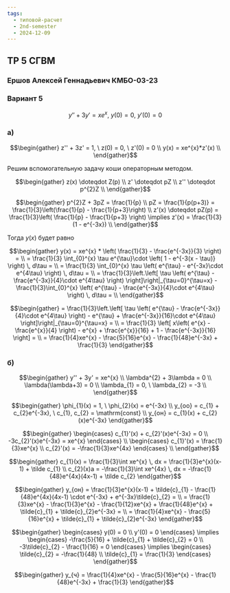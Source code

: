 ```yaml
---
tags:
  - типовой-расчет
  - 2nd-semester
  - 2024-12-09
---
```

## ТР 5 СГВМ

### Ершов Алексей Геннадьевич КМБО-03-23

### Вариант 5

$$y'' + 3y' = xe^{x}, \ y(0) = 0, \ y'(0) = 0$$

### а)

$$\begin{gather}
z'' + 3z' = 1, \ z(0) = 0, \ z'(0) = 0 \\
y(x) = xe^{x}*z'(x) \\
\end{gather}$$

Решим вспомогательную задачу коши операторным методом.

$$\begin{gather}
z(x) \doteqdot Z(p) \\
z' \doteqdot pZ \\
z'' \doteqdot p^{2}Z \\
\end{gather}$$

$$\begin{gather}
p^{2}Z + 3pZ = \frac{1}{p} \\
pZ = \frac{1}{p(p+3)} = \frac{1}{3}\left(\frac{1}{p} - \frac{1}{p+3}\right) \\
z'(x) \doteqdot pZ(p) = \frac{1}{3}\left( \frac{1}{p} - \frac{1}{p+3} \right)  \implies z'(x) = \frac{1}{3} (1 - e^{-3x}) \\
\end{gather}$$

Тогда $y(x)$ будет равно

$$\begin{gather}
y(x) = xe^{x} * \left( \frac{1}{3} - \frac{e^{-3x}}{3} \right) = \\
= \frac{1}{3} \int_{0}^{x} \tau e^{\tau}\cdot \left( 1 - e^{-3(x - \tau)} \right)  \, d\tau = \\
= \frac{1}{3} \int_{0}^{x} \tau \left( e^{\tau} - e^{-3x}\cdot e^{4\tau} \right)  \, d\tau = \\
= \frac{1}{3}\left.\left[ \tau \left( e^{\tau} - \frac{e^{-3x}}{4}\cdot e^{4\tau} \right)  \right]\right|_{\tau=0}^{\tau=x} - \frac{1}{3}\int_{0}^{x} \left( e^{\tau} - \frac{e^{-3x}}{4}\cdot e^{4\tau} \right)  \, d\tau = \\
\end{gather}$$

$$\begin{gather}
= \frac{1}{3}\left.\left[ \tau \left( e^{\tau} - \frac{e^{-3x}}{4}\cdot e^{4\tau} \right) - e^{\tau} + \frac{e^{-3x}}{16}\cdot e^{4\tau} \right]\right|_{\tau=0}^{\tau=x} = \\
= \frac{1}{3} \left[ x\left( e^{x} - \frac{e^{x}}{4} \right) - e^{x} + \frac{e^{x}}{16} + 1 - \frac{e^{-3x}}{16} \right] = \\
= \frac{1}{4}xe^{x} - \frac{5}{16}e^{x} - \frac{1}{48}e^{-3x} + \frac{1}{3} 
\end{gather}$$

### б)

$$\begin{gather}
y'' + 3y' = xe^{x} \\
\lambda^{2} + 3\lambda = 0 \\
\lambda(\lambda+3) = 0 \\
\lambda_{1} = 0, \ \lambda_{2} = -3 \\
\end{gather}$$

$$\begin{gather}
\phi_{1}(x) = 1, \ \phi_{2}(x) = e^{-3x} \\
y_{оо} = c_{1} + c_{2}e^{-3x}, \ c_{1}, c_{2} = \mathrm{const} \\
y_{он} = c_{1}(x) + c_{2}(x)e^{-3x}
\end{gather}$$

$$\begin{gather}
\begin{cases}
c_{1}'(x) + c_{2}'(x)e^{-3x} = 0 \\
-3c_{2}'(x)e^{-3x} = xe^{x}
\end{cases} \\
\begin{cases}
c_{1}'(x) = \frac{1}{3}xe^{x} \\
c_{2}'(x) = -\frac{1}{3}xe^{4x}
\end{cases} \\
\end{gather}$$

$$\begin{gather}
c_{1}(x) = \frac{1}{3}\int xe^{x} \, dx = \frac{1}{3}e^{x}(x-1) + \tilde c_{1} \\
c_{2}(x)a = -\frac{1}{3}\int xe^{4x} \, dx = -\frac{1}{48}e^{4x}(4x-1) + \tilde c_{2}
\end{gather}$$

$$\begin{gather}
y_{он} = \frac{1}{3}e^{x}(x-1) + \tilde{c}_{1} - \frac{1}{48}e^{4x}(4x-1) \cdot e^{-3x} + e^{-3x}\tilde{c}_{2} = \\
= \frac{1}{3}xe^{x} - \frac{1}{3}e^{x} - \frac{1}{12}xe^{x} + \frac{1}{48}e^{x} + \tilde{c}_{1} + \tilde{c}_{2}e^{-3x} = \\
= \frac{1}{4}xe^{x} - \frac{5}{16}e^{x} + \tilde{c}_{1} + \tilde{c}_{2}e^{-3x}
\end{gather}$$

$$\begin{gather}
\begin{cases}
y(0) = 0 \\
y'(0) = 0 
\end{cases} \implies \begin{cases}
-\frac{5}{16} + \tilde{c}_{1} + \tilde{c}_{2} = 0 \\
-3\tilde{c}_{2} - \frac{1}{16} = 0
\end{cases} \implies \begin{cases}
\tilde{c}_{2} = -\frac{1}{48} \\
\tilde{c}_{1} = \frac{1}{3}
\end{cases}
\end{gather}$$

$$\begin{gather}
y_{ч} = \frac{1}{4}xe^{x} - \frac{5}{16}e^{x} - \frac{1}{48}e^{-3x} + \frac{1}{3}
\end{gather}$$
